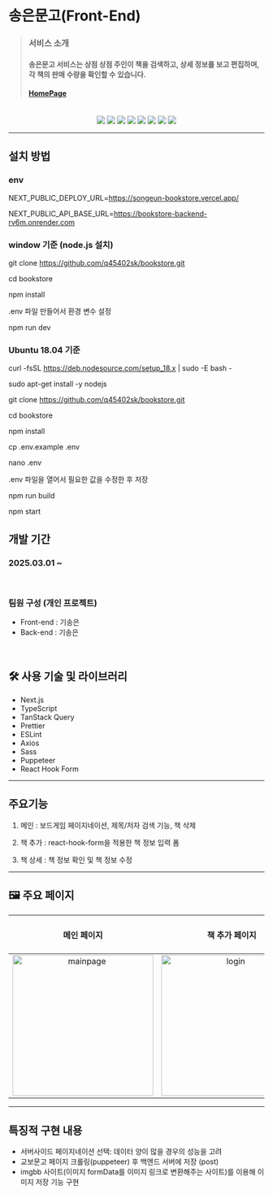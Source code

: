 # 송은문고(Front-End)

> ### 서비스 소개
>
> ####  송은문고 서비스는 상점 상점 주인이 책을 검색하고, 상세 정보를 보고 편집하며, 각 책의 판매 수량을 확인할 수 있습니다.
>
>
> #### [HomePage](https://songeun-bookstore.vercel.app/)

<br>

<center>
<div>
  <img src='https://img.shields.io/badge/Nextjs-v14.2.5-blue?logo=nextdotjs'/>
  <img src='https://img.shields.io/badge/TypeScript-v5.5.4-pink?logo=TypeScript'/>
  <img src='https://img.shields.io/badge/prettier-v2.3.2-yellow?logo=prettier'/>
  <img src='https://img.shields.io/badge/eslint-v7.31.0-blue?logo=eslint'/>
  <img src='https://img.shields.io/badge/Axios-v1.7.2-pink?logo=Axios'/>
  <img src='https://img.shields.io/badge/Sass-v1.77.8-yellow?logo=Sass'/>
  <img src='https://img.shields.io/badge/Puppeteer-v23.0.2-blue?logo=Puppeteer'/>
  <img src='https://img.shields.io/badge/React Query-v5.51.11-pink?logo=React Query'/>
 </div>
</center>

---

## 설치 방법
### env
NEXT_PUBLIC_DEPLOY_URL=https://songeun-bookstore.vercel.app/

NEXT_PUBLIC_API_BASE_URL=https://bookstore-backend-rv6m.onrender.com

### window 기준 (node.js 설치)
git clone https://github.com/q45402sk/bookstore.git

cd bookstore

npm install

.env 파일 만들어서 환경 변수 설정

npm run dev

###  Ubuntu 18.04 기준
curl -fsSL https://deb.nodesource.com/setup_18.x | sudo -E bash -

sudo apt-get install -y nodejs

git clone https://github.com/q45402sk/bookstore.git

cd bookstore

npm install

cp .env.example .env

nano .env

.env 파일을 열어서 필요한 값을 수정한 후 저장

npm run build

npm start

## 개발 기간

### 2025.03.01 ~ 


<br>

### 팀원 구성 (개인 프로젝트)

- Front-end : 기송은
- Back-end : 기송은
  
<br>

## 🛠 사용 기술 및 라이브러리

- Next.js
- TypeScript
- TanStack Query
- Prettier
- ESLint
- Axios
- Sass
- Puppeteer
- React Hook Form

---

## 주요기능

1. 메인 : 보드게임 페이지네이션, 제목/저자 검색 기능, 책 삭제

2. 책 추가 : react-hook-form을 적용한 책 정보 입력 폼 

3. 책 상세 : 책 정보 확인 및 책 정보 수정
  
---


## 🖼 주요 페이지

| <h4>메인 페이지</h4> | <h4>책 추가 페이지</h4> | <h4>책 상세 페이지</h4> | 
| :-: | :-: | :-: | 
| <img width="277" alt="mainpage" src="https://github.com/user-attachments/assets/2610c01e-73a9-4cf5-bb28-b67578a4bc03"> | <img width="277" alt="login" src="https://github.com/user-attachments/assets/c843fd90-fa45-4a3f-88e4-bc4f5494810d"> | <img width="277" alt="signup" src="https://github.com/user-attachments/assets/871c7234-5eff-4d53-9a93-e62266c08d23"> | 

---


## 특징적 구현 내용  

- 서버사이드 페이지네이션 선택: 데이터 양이 많을 경우의 성능을 고려 
- 교보문고 페이지 크롤링(puppeteer) 후 백엔드 서버에 저장 (post)
- imgbb 사이트(이미지 formData를 이미지 링크로 변환해주는 사이트)를 이용해 이미지 저장 기능 구현 

